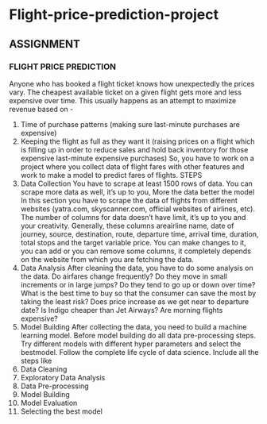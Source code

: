 # Flight-price-prediction-project
## ASSIGNMENT
### FLIGHT PRICE PREDICTION
Anyone who has booked a flight ticket knows how unexpectedly the prices vary. The cheapest 
available ticket on a given flight gets more and less expensive over time. This usually happens as 
an attempt to maximize revenue based on -
1. Time of purchase patterns (making sure last-minute purchases are expensive)
2. Keeping the flight as full as they want it (raising prices on a flight which is filling up in order 
to reduce sales and hold back inventory for those expensive last-minute expensive 
purchases)
So, you have to work on a project where you collect data of flight fares with other features and 
work to make a model to predict fares of flights.
 STEPS
1. Data Collection
You have to scrape at least 1500 rows of data. You can scrape more data as well, it’s up to you, 
More the data better the model
In this section you have to scrape the data of flights from different websites (yatra.com, 
skyscanner.com, official websites of airlines, etc). The number of columns for data doesn’t have 
limit, it’s up to you and your creativity. Generally, these columns areairline name, date of journey, 
source, destination, route, departure time, arrival time, duration, total stops and the target variable 
price. You can make changes to it, you can add or you can remove some columns, it completely
depends on the website from which you are fetching the data.
2. Data Analysis
After cleaning the data, you have to do some analysis on the data. 
Do airfares change frequently? Do they move in small increments or in large jumps? Do they tend 
to go up or down over time?
What is the best time to buy so that the consumer can save the most by taking the least risk?
Does price increase as we get near to departure date? Is Indigo cheaper than Jet Airways? Are 
morning flights expensive?
3. Model Building
After collecting the data, you need to build a machine learning model. Before model building do 
all data pre-processing steps. Try different models with different hyper parameters and select 
the bestmodel.
Follow the complete life cycle of data science. Include all the steps like
1. Data Cleaning
2. Exploratory Data Analysis
3. Data Pre-processing
4. Model Building
5. Model Evaluation
6. Selecting the best model
